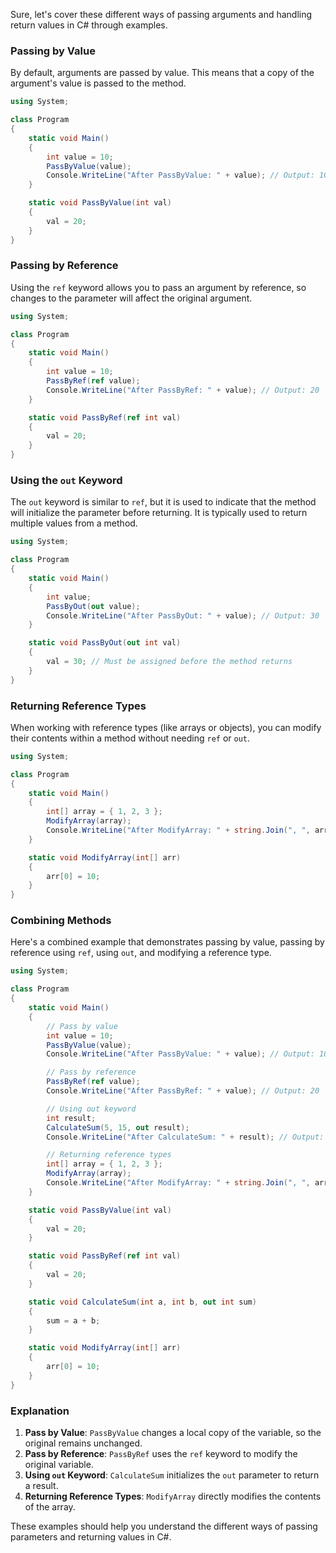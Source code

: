 Sure, let's cover these different ways of passing arguments and handling return values in C# through examples. 

### Passing by Value

By default, arguments are passed by value. This means that a copy of the argument's value is passed to the method.

```csharp
using System;

class Program
{
    static void Main()
    {
        int value = 10;
        PassByValue(value);
        Console.WriteLine("After PassByValue: " + value); // Output: 10
    }

    static void PassByValue(int val)
    {
        val = 20;
    }
}
```

### Passing by Reference

Using the `ref` keyword allows you to pass an argument by reference, so changes to the parameter will affect the original argument.

```csharp
using System;

class Program
{
    static void Main()
    {
        int value = 10;
        PassByRef(ref value);
        Console.WriteLine("After PassByRef: " + value); // Output: 20
    }

    static void PassByRef(ref int val)
    {
        val = 20;
    }
}
```

### Using the `out` Keyword

The `out` keyword is similar to `ref`, but it is used to indicate that the method will initialize the parameter before returning. It is typically used to return multiple values from a method.

```csharp
using System;

class Program
{
    static void Main()
    {
        int value;
        PassByOut(out value);
        Console.WriteLine("After PassByOut: " + value); // Output: 30
    }

    static void PassByOut(out int val)
    {
        val = 30; // Must be assigned before the method returns
    }
}
```

### Returning Reference Types

When working with reference types (like arrays or objects), you can modify their contents within a method without needing `ref` or `out`.

```csharp
using System;

class Program
{
    static void Main()
    {
        int[] array = { 1, 2, 3 };
        ModifyArray(array);
        Console.WriteLine("After ModifyArray: " + string.Join(", ", array)); // Output: 10, 2, 3
    }

    static void ModifyArray(int[] arr)
    {
        arr[0] = 10;
    }
}
```

### Combining Methods

Here's a combined example that demonstrates passing by value, passing by reference using `ref`, using `out`, and modifying a reference type.

```csharp
using System;

class Program
{
    static void Main()
    {
        // Pass by value
        int value = 10;
        PassByValue(value);
        Console.WriteLine("After PassByValue: " + value); // Output: 10

        // Pass by reference
        PassByRef(ref value);
        Console.WriteLine("After PassByRef: " + value); // Output: 20

        // Using out keyword
        int result;
        CalculateSum(5, 15, out result);
        Console.WriteLine("After CalculateSum: " + result); // Output: 20

        // Returning reference types
        int[] array = { 1, 2, 3 };
        ModifyArray(array);
        Console.WriteLine("After ModifyArray: " + string.Join(", ", array)); // Output: 10, 2, 3
    }

    static void PassByValue(int val)
    {
        val = 20;
    }

    static void PassByRef(ref int val)
    {
        val = 20;
    }

    static void CalculateSum(int a, int b, out int sum)
    {
        sum = a + b;
    }

    static void ModifyArray(int[] arr)
    {
        arr[0] = 10;
    }
}
```

### Explanation

1. **Pass by Value**: `PassByValue` changes a local copy of the variable, so the original remains unchanged.
2. **Pass by Reference**: `PassByRef` uses the `ref` keyword to modify the original variable.
3. **Using `out` Keyword**: `CalculateSum` initializes the `out` parameter to return a result.
4. **Returning Reference Types**: `ModifyArray` directly modifies the contents of the array.

These examples should help you understand the different ways of passing parameters and returning values in C#.